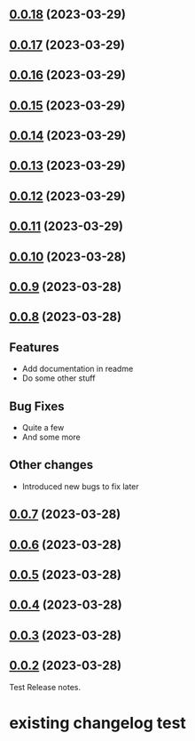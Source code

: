 ## [0.0.18](https://github.com/lukasbach/publish-fast/compare/0.0.17...0.0.18) (2023-03-29)




## [0.0.17](https://github.com/lukasbach/publish-fast/compare/0.0.16...0.0.17) (2023-03-29)




## [0.0.16](https://github.com/lukasbach/publish-fast/compare/0.0.15...0.0.16) (2023-03-29)




## [0.0.15](https://github.com/lukasbach/publish-fast/compare/0.0.14...0.0.15) (2023-03-29)




## [0.0.14](https://github.com/lukasbach/publish-fast/compare/0.0.13...0.0.14) (2023-03-29)




## [0.0.13](https://github.com/lukasbach/publish-fast/compare/0.0.12...0.0.13) (2023-03-29)




## [0.0.12](https://github.com/lukasbach/publish-fast/compare/0.0.11...0.0.12) (2023-03-29)




## [0.0.11](https://github.com/lukasbach/publish-fast/compare/0.0.10...0.0.11) (2023-03-29)




## [0.0.10](https://github.com/lukasbach/publish-fast/compare/0.0.9...0.0.10) (2023-03-28)




## [0.0.9](https://github.com/lukasbach/publish-fast/compare/0.0.8...0.0.9) (2023-03-28)




## [0.0.8](https://github.com/lukasbach/publish-fast/compare/0.0.7...0.0.8) (2023-03-28)

## Features

* Add documentation in readme
* Do some other stuff

## Bug Fixes

* Quite a few
* And some more

## Other changes

* Introduced new bugs to fix later



## [0.0.7](https://github.com/lukasbach/publish-fast/compare/0.0.6...0.0.7) (2023-03-28)




## [0.0.6](https://github.com/lukasbach/publish-fast/compare/0.0.5...0.0.6) (2023-03-28)




## [0.0.5](https://github.com/lukasbach/publish-fast/compare/0.0.4...0.0.5) (2023-03-28)




## [0.0.4](https://github.com/lukasbach/publish-fast/compare/0.0.3...0.0.4) (2023-03-28)




## [0.0.3](https://github.com/lukasbach/publish-fast/compare/0.0.2...0.0.3) (2023-03-28)




## [0.0.2](https://github.com/lukasbach/publish-fast/compare/0.0.1...0.0.2) (2023-03-28)

Test Release notes.



# existing changelog test
